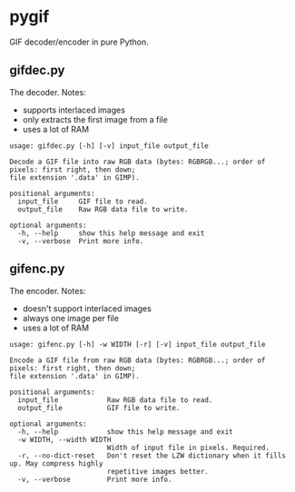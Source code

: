 # pygif
GIF decoder/encoder in pure Python.

## gifdec.py
The decoder. Notes:
* supports interlaced images
* only extracts the first image from a file
* uses a lot of RAM

```
usage: gifdec.py [-h] [-v] input_file output_file

Decode a GIF file into raw RGB data (bytes: RGBRGB...; order of pixels: first right, then down;
file extension '.data' in GIMP).

positional arguments:
  input_file     GIF file to read.
  output_file    Raw RGB data file to write.

optional arguments:
  -h, --help     show this help message and exit
  -v, --verbose  Print more info.
```

## gifenc.py
The encoder. Notes:
* doesn't support interlaced images
* always one image per file
* uses a lot of RAM

```
usage: gifenc.py [-h] -w WIDTH [-r] [-v] input_file output_file

Encode a GIF file from raw RGB data (bytes: RGBRGB...; order of pixels: first right, then down;
file extension '.data' in GIMP).

positional arguments:
  input_file            Raw RGB data file to read.
  output_file           GIF file to write.

optional arguments:
  -h, --help            show this help message and exit
  -w WIDTH, --width WIDTH
                        Width of input file in pixels. Required.
  -r, --no-dict-reset   Don't reset the LZW dictionary when it fills up. May compress highly
                        repetitive images better.
  -v, --verbose         Print more info.
```
